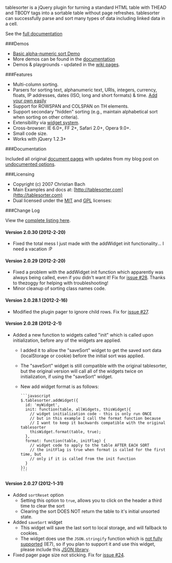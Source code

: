 tablesorter is a jQuery plugin for turning a standard HTML table with THEAD and TBODY tags into a sortable table without page refreshes.
tablesorter can successfully parse and sort many types of data including linked data in a cell.

See the [full documentation](http://mottie.github.com/tablesorter/docs/)

###Demos

* [Basic alpha-numeric sort Demo](http://mottie.github.com/tablesorter/)
* More demos can be found in the [documentation](http://mottie.github.com/tablesorter/docs/)
* Demos & playgrounds - updated in the [wiki pages](https://github.com/Mottie/tablesorter/wiki).

###Features

* Multi-column sorting.
* Parsers for sorting text, alphanumeric text, URIs, integers, currency, floats, IP addresses, dates (ISO, long and short formats) &amp; time. [Add your own easily](http://mottie.github.com/tablesorter/docs/example-parsers.html)
* Support for ROWSPAN and COLSPAN on TH elements.
* Support secondary "hidden" sorting (e.g., maintain alphabetical sort when sorting on other criteria).
* Extensibility via [widget system](http://mottie.github.com/tablesorter/docs/example-widgets.html).
* Cross-browser: IE 6.0+, FF 2+, Safari 2.0+, Opera 9.0+.
* Small code size.
* Works with jQuery 1.2.3+

###Documentation

Included all original [document pages](http://mottie.github.com/tablesorter/docs/index.html) with updates from my blog post on [undocumented options](http://wowmotty.blogspot.com/2011/06/jquery-tablesorter-missing-docs.html).

###Licensing

* Copyright (c) 2007 Christian Bach
* Main Examples and docs at: [http://tablesorter.com](http://tablesorter.com)
* Dual licensed under the [MIT](http://www.opensource.org/licenses/mit-license.php) and [GPL](http://www.gnu.org/licenses/gpl.html) licenses:

###Change Log

View the [complete listing here](http://mottie.github.com/tablesorter/changelog.txt).

#### Version 2.0.30 (2012-2-20)

* Fixed the total mess I just made with the addWidget init functionality... I need a vacation :P

#### Version 2.0.29 (2012-2-20)

* Fixed a problem with the addWidget init function which apparently was always being called, even if you didn't want it! Fix for [issue #28](https://github.com/Mottie/tablesorter/issues/28). Thanks to thezoggy for helping with troubleshooting!
* Minor cleanup of sorting class names code.

#### Version 2.0.28.1 (2012-2-16)

* Modified the plugin pager to ignore child rows. Fix for [issue #27](https://github.com/Mottie/tablesorter/issues/27).

#### Version 2.0.28 (2012-2-1)

* Added a new function to widgets called "init" which is called upon initialization, before any of the widgets are applied.
  * I added it to allow the "saveSort" widget to get the saved sort data (localStorage or cookie) before the initial sort was applied.
  * The "saveSort" widget is still compatible with the original tablesorter, but the original version will call all of the widgets twice on initialization, if using the "saveSort" widget.
  * New add widget format is as follows:

        ```javascript
        $.tablesorter.addWidget({
          id: 'myWidget',
          init: function(table, allWidgets, thisWidget){
            // widget initialization code - this is only run ONCE
            // but in this example I call the format function because
            // I want to keep it backwards compatible with the original tablesorter
            thisWidget.format(table, true);
          },
          format: function(table, initFlag) {
            // widget code to apply to the table AFTER EACH SORT
            // the initFlag is true when format is called for the first time, but
            // only if it is called from the init function
          }
        });
        ```

#### Version 2.0.27 (2012-1-31)

* Added `sortReset` option
  * Setting this option to `true`, allows you to click on the header a third time to clear the sort
  * Clearing the sort DOES NOT return the table to it's initial unsorted state.
* Added `saveSort` widget
  * This widget will save the last sort to local storage, and will fallback to cookies.
  * The widget does use the `JSON.stringify` function which is [not fully supported](http://caniuse.com/#search=json) (IE7), so if you plan to support it and use this widget, please include this [JSON library](https://github.com/douglascrockford/JSON-js).
* Fixed pager page size not sticking. Fix for [issue #24](https://github.com/Mottie/tablesorter/issues/24).
